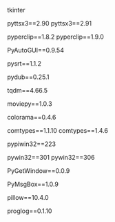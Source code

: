 tkinter

pyttsx3==2.90
pyttsx3==2.91

pyperclip==1.8.2
pyperclip==1.9.0

PyAutoGUI==0.9.54

pysrt==1.1.2

pydub==0.25.1

tqdm==4.66.5

moviepy==1.0.3

colorama==0.4.6

comtypes==1.1.10
comtypes==1.4.6

pypiwin32==223

pywin32==301
pywin32==306

PyGetWindow==0.0.9

PyMsgBox==1.0.9

pillow==10.4.0

proglog==0.1.10
